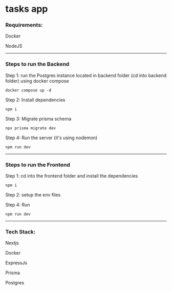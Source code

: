 # tasks app
 
### Requirements:
  Docker
  
  NodeJS

___  

### Steps to run the Backend
Step 1: run the Postgres instance located in backend folder (cd into backend folder) using docker compose

```docker compose up -d ```


Step 2: Install dependencies

```npm i```


Step 3: Migrate prisma schema

```npx prisma migrate dev```

Step 4: Run the server (it's using nodemon)

```npm run dev```

___ 

### Steps to run the Frontend

Step 1: cd into the frontend folder and install the dependencies

```npm i ```

Step 2: setup the env files

Step 4: Run

```npm run dev```


___  

### Tech Stack:

  Nextjs
  
  Docker
  
  ExpressJs
  
  Prisma
 
  Postgres

